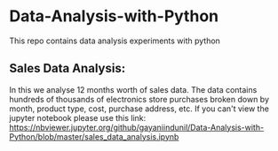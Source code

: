 # Data-Analysis-with-Python
This repo  contains data analysis experiments with python 

## Sales Data Analysis: 
In this we analyse 12 months worth of sales data. The data contains hundreds of thousands of electronics store purchases broken down by month, product type, cost, purchase address, etc.
If you can't view the jupyter notebook please use this link: https://nbviewer.jupyter.org/github/gayaniindunil/Data-Analysis-with-Python/blob/master/sales_data_analysis.ipynb
